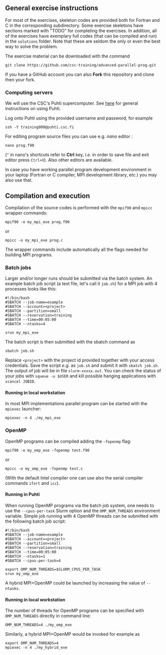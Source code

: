 ## General exercise instructions

For most of the exercises, skeleton codes are provided both for Fortran and C in the corresponding subdirectory. Some exercise skeletons have sections marked with "TODO" for completing the exercises. In addition, all of the exercises have exemplary full codes (that can be compiled and run) in the `solutions` folder. Note that these are seldom the only or even the best way to solve the problem.

The exercise material can be downloaded with the command

```
git clone https://github.com/csc-training/advanced-parallel-prog.git
```

If you have a GitHub account you can also **Fork** this repository and clone then your fork.

### Computing servers
We will use the CSC's Puhti supercomputer. See [here](https://docs.csc.fi/support/tutorials/puhti_quick/) for general instructions on using Puhti.

Log onto Puhti using the provided username and password, for example

```
ssh -Y training000@puhti.csc.fi
```

For editing program source files you can use e.g. *nano* editor :

```
nano prog.f90
```
(`^` in nano's shortcuts refer to **Ctrl** key, *i.e.* in order to save file and exit editor press `Ctrl+X`).
Also other editors  are available.

In case you have working parallel program development environment in your laptop (Fortran or C compiler, MPI development library, etc.) you may also use that.

## Compilation and execution
Compilation of the source codes is performed with the `mpif90` and `mpicc` wrapper commands:
```
mpif90 -o my_mpi_exe prog.f90
```
or
```
mpicc -o my_mpi_exe prog.c
```

The wrapper commands include automatically all the flags needed for building MPI programs.


### Batch jobs
Larger and/or longer runs should be submitted via the batch system. An example batch job script (a text file, let's call it `job.sh`) for a MPI job with 4 processes looks like this:

```
#!/bin/bash
#SBATCH --job-name=example
#SBATCH --account=<project>
#SBATCH --partition=small
#SBATCH --reservation=training
#SBATCH --time=00:05:00
#SBATCH --ntasks=4

srun my_mpi_exe
```

The batch script is then submitted with the sbatch command as
```
sbatch job.sh
```
Replace `<project>` with the project id provided together with your access credentials. Save the script *e.g.* as `job.sh` and submit it with `sbatch job.sh`.  The output of job will be in file `slurm-xxxxx.out`. You can check the status of your jobs with `squeue -u $USER` and kill possible hanging applications with `scancel JOBID`.


#### Running in local workstation

In most MPI implementations parallel program can be started with the `mpiexec` launcher:
```
mpiexec -n 4 ./my_mpi_exe
```

### OpenMP

OpenMP programs can be compiled adding the `-fopenmp`
flag:
```
mpif90 -o my_omp_exe -fopenmp test.f90
```
or
```
mpicc -o my_omp_exe -fopenmp test.c
```
(With the default Intel compiler one can use also the serial compiler commands `ifort` and `icc`).

#### Running in Puhti

When running OpenMP programs via the batch job system, one needs to use the `--cpus-per-task` Slurm option and the `OMP_NUM_THREADS` environment variable. 
Simple job running with 4 OpenMP threads can be submitted with the following batch job script:
```
#!/bin/bash
#SBATCH --job-name=example
#SBATCH --account=<project>
#SBATCH --partition=small
#SBATCH --reservation=training
#SBATCH --time=00:05:00
#SBATCH --ntasks=1
#SBATCH --cpus-per-task=4

export OMP_NUM_THREADS=$SLURM_CPUS_PER_TASK
srun my_omp_exe
```

A hybrid MPI+OpenMP could be launched by increasing the value of `--ntasks`.

#### Running in local workstation

The number of threads for OpenMP programs can be specified with `OMP_NUM_THREADS` directly in command line: 

```
OMP_NUM_THREADS=4 ./my_omp_exe
```

Similarly, a hybrid MPI+OpenMP would be invoked for example as
```
export OMP_NUM_THREADS=4 
mpiexec -n 4 ./my_hybrid_exe
```

